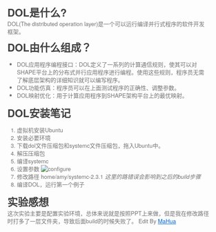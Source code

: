 <html lang="en"><head>
    <meta charset="UTF-8">
    <title></title>
<style id="system" type="text/css">h1,h2,h3,h4,h5,h6,p,blockquote {    margin: 0;    padding: 0;}body {    font-family: "Helvetica Neue", Helvetica, "Hiragino Sans GB", Arial, sans-serif;    font-size: 13px;    line-height: 18px;    color: #737373;    margin: 10px 13px 10px 13px;}a {    color: #0069d6;}a:hover {    color: #0050a3;    text-decoration: none;}a img {    border: none;}p {    margin-bottom: 9px;}h1,h2,h3,h4,h5,h6 {    color: #404040;    line-height: 36px;}h1 {    margin-bottom: 18px;    font-size: 30px;}h2 {    font-size: 24px;}h3 {    font-size: 18px;}h4 {    font-size: 16px;}h5 {    font-size: 14px;}h6 {    font-size: 13px;}hr {    margin: 0 0 19px;    border: 0;    border-bottom: 1px solid #ccc;}blockquote {    padding: 13px 13px 21px 15px;    margin-bottom: 18px;    font-family:georgia,serif;    font-style: italic;}blockquote:before {    content:"C";    font-size:40px;    margin-left:-10px;    font-family:georgia,serif;    color:#eee;}blockquote p {    font-size: 14px;    font-weight: 300;    line-height: 18px;    margin-bottom: 0;    font-style: italic;}code, pre {    font-family: Monaco, Andale Mono, Courier New, monospace;}code {    background-color: #fee9cc;    color: rgba(0, 0, 0, 0.75);    padding: 1px 3px;    font-size: 12px;    -webkit-border-radius: 3px;    -moz-border-radius: 3px;    border-radius: 3px;}pre {    display: block;    padding: 14px;    margin: 0 0 18px;    line-height: 16px;    font-size: 11px;    border: 1px solid #d9d9d9;    white-space: pre-wrap;    word-wrap: break-word;}pre code {    background-color: #fff;    color:#737373;    font-size: 11px;    padding: 0;}@media screen and (min-width: 768px) {    body {        width: 748px;        margin:10px auto;    }}</style><style id="custom" type="text/css"></style></head>
<body marginheight="0"><h2>DOL是什么?</h2>
<p>DOL(The distributed operation layer)是一个可以运行编译并行式程序的软件开发框架。

</p>
<h2>DOL由什么组成？</h2>
<ul>
<li>DOL应用程序编程接口：DOL定义了一系列的计算通信规则，使其可以对SHAPE平台上的分布式并行应用程序进行编程。使用这些规则，程序员无需了解底层架构的详细知识就可以编写程序。</li>
<li>DOL功能仿真：程序员可以在上面测试程序的正确性、调整参数。</li>
<li>DOL映射优化：用于计算应用程序到SHAPE架构平台上的最优映射。</li>
</ul>
<h2>DOL安装笔记</h2>
<ol>
<li>虚拟机安装Ubuntu</li>
<li>安装必要环境</li>
<li>下载dol文件压缩包和systemc文件压缩包，拖入Ubuntu中。</li>
<li>解压压缩包</li>
<li>编译systemc</li>
<li>设置参数
<img src="图片1.png" alt="configure"></li>
<li>修改路径 home/amy/systemc-2.3.1 <em>这里的路错误会影响到之后的build步骤</em></li>
<li>编译DOL，运行第一个例子</li>
</ol>
<h2>实验感想</h2>
<p>这次实验主要是配置实验环境，总体来说就是按照PPT上来做，但是我在修改路径时打多了一层文件夹，导致后面build的时候失败了。
Edit By <a href="http://mahua.jser.me">MaHua</a></p>
</body></html>